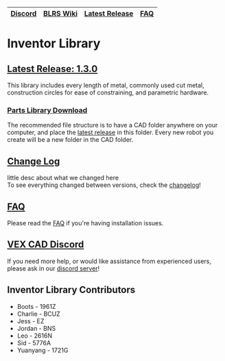 |[Discord](https://discord.gg/BKV3DJm)|[BLRS Wiki](https://wiki.purduesigbots.com/hardware/vex-cad/inventor)|[Latest Release](https://github.com/VEX-CAD/VEX-CAD-Inventor/releases/latest)|[FAQ](https://github.com/VEX-CAD/VEX-CAD-Inventor/wiki)
|---|---|---|---|

# Inventor Library
## [Latest Release: 1.3.0](https://github.com/VEX-CAD/VEX-CAD-Inventor/releases/latest)

This library includes every length of metal, commonly used cut metal, construction circles for ease of constraining, and parametric hardware.

### [Parts Library Download](https://github.com/VEX-CAD/VEX-CAD-Inventor/releases/latest)
The recommended file structure is to have a CAD folder anywhere on your computer, and place the [latest release](https://github.com/VEX-CAD/VEX-CAD-Inventor/releases/latest) in this folder. Every new robot you create will be a new folder in the CAD folder.

## [Change Log](https://github.com/VEX-CAD/VEX-CAD-Inventor/blob/main/changelog.txt)
little desc about what we changed here   
To see everything changed between versions, check the [changelog](https://github.com/VEX-CAD/VEX-CAD-Inventor/blob/main/changelog.txt)!

## [FAQ](https://github.com/VEX-CAD/VEX-CAD-Inventor/wiki)
Please read the [FAQ](https://github.com/VEX-CAD/VEX-CAD-Inventor/wiki) if you're having installation issues. 

## [VEX CAD Discord](https://discord.gg/BKV3DJm)
If you need more help, or would like assistance from experienced users, please ask in our [discord server](https://discord.gg/BKV3DJm)!

## Inventor Library Contributors
 - Boots - 1961Z
 - Charlie - BCUZ
 - Jess - EZ
 - Jordan - BNS
 - Leo - 2616N
 - Sid - 5776A
 - Yuanyang - 1721G
